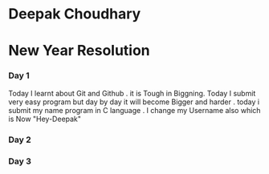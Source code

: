 # Deepak Choudhary
# New Year Resolution 

### Day 1
Today I learnt about Git and Github . it is Tough in Biggning. 
Today I submit very easy program but day by day it will become Bigger and harder .
today i submit my name program in C language .
I change my Username also which is Now "Hey-Deepak"

### Day 2


### Day 3
